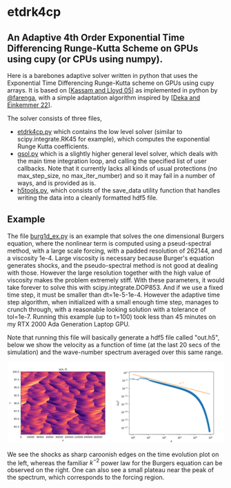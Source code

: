 # etdrk4cp 
## An Adaptive 4th Order Exponential Time Differencing Runge-Kutta Scheme on GPUs using cupy (or CPUs using numpy).

Here is a barebones adaptive solver written in python that uses the Exponential Time Differencing Runge-Kutta scheme on GPUs using cupy arrays. It is based on [[Kassam and Lloyd 05](https://doi.org/10.1137/S1064827502410633)] as 
implemented in python by [@farenga](https://github.com/farenga/ETDRK4), with a simple adaptation algorithm inspired by [[Deka and Einkemmer 22](https://doi.org/10.1016/j.camwa.2022.07.011)].

The solver consists of three files, 

- [etdrk4cp.py](etdrk4cp.py) which contains the low level solver (similar to scipy.integrate.RK45 for example), which computes the exponential Runge Kutta coefficients. 
- [gsol.py](gsol.py) which is a slightly higher general level solver, which deals with the main time integration loop, and calling the specified list of user callbacks. Note that it currently lacks all kinds of usual protections (no max_step_size, no max_iter_number) and so it may fail in a number of ways, and is provided as is.
- [h5tools.py](h5tools.py), which consists of the save_data utility function that handles writing the data into a cleanly formatted hdf5 file.

## Example

The file [burg1d_ex.py](burg1d_ex.py) is an example that solves the one dimensional Burgers equation, where the nonlinear term is computed using a pseud-spectral method, with a large scale forcing, with a padded resolution of 262144, and a viscosity 1e-4. Large viscosity is necessary because Burger's equation generates shocks, and the pseudo-spectral method is not good at dealing with those. However the large resolution together with the high value of viscosity makes the problem extremely stiff. With these parameters, it would take forever to solve this with scipy.integrate.DOP853. And if we use a fixed time step, it must be smaller than dt=1e-5-1e-4. However the adaptive time step algorithm, when initialized with a small enough time step, manages to crunch through, with a reasonable looking solution with a tolerance of tol=1e-7. Running this example (up to t=100) took less than 45 minutes on my RTX 2000 Ada Generation Laptop GPU.

Note that running this file will basically generate a hdf5 file called "out.h5", below we show the velocity as a function of time (at the last 20 secs of the simulation) and the wave-number spectrum averaged over this same range.

![burg1d](https://github.com/gurcani/img/blob/main/burg1d.png)

We see the shocks as sharp caroonish edges on the time evolution plot on the left, whereas the familiar $k^{-2}$ power law for the Burgers equation can be observed on the right. One can also see a small plateau near the peak of the spectrum, which corresponds to the forcing region.
